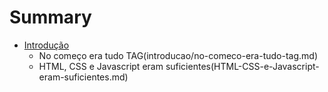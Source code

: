 # Summary

* [Introdução](introducao.md)
   * No começo era tudo TAG(introducao/no-comeco-era-tudo-tag.md)
   * HTML, CSS e Javascript eram suficientes(HTML-CSS-e-Javascript-eram-suficientes.md)

